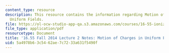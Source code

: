 ```yaml
---
content_type: resource
description: This resource contains the information regarding Motion of Charges in
  Uniform Fields.
file: https://ol-ocw-studio-app-qa.s3.amazonaws.com/courses/16-55-ionized-gases-fall-2014/5a4978b63c5462ae7c7233a631f5490f_MIT16_55F14_Lecture2.pdf
file_type: application/pdf
resourcetype: Document
title: '16.55 Fall 2014 Lecture 2 Notes: Motion of Charges in Uniform Fields'
uid: 5a4978b6-3c54-62ae-7c72-33a631f5490f
---
```

